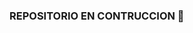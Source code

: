### REPOSITORIO EN CONTRUCCION 👋

<!--
**juanfer217/juanfer217** is a ✨ _special_ ✨ repository because its `README.md` (this file) appears on your GitHub profile.
**Hola**
Here are some ideas to get you started:

- 🔭 I’m currently working on ...
- 🌱 I’m currently learning ...
- 👯 I’m looking to collaborate on ...
- 🤔 I’m looking for help with ...
- 💬 Ask me about ...
- 📫 How to reach me: ...
- 😄 Pronouns: ...
- ⚡ Fun fact: ...
-->
